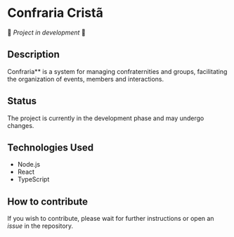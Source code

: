 # Confraria Cristã
🚧 *Project in development* 🚧

## Description
Confraria** is a system for managing confraternities and groups, facilitating the organization of events, members and interactions.


## Status
The project is currently in the development phase and may undergo changes.

## Technologies Used
- Node.js
- React
- TypeScript

## How to contribute
If you wish to contribute, please wait for further instructions or open an *issue* in the repository.


